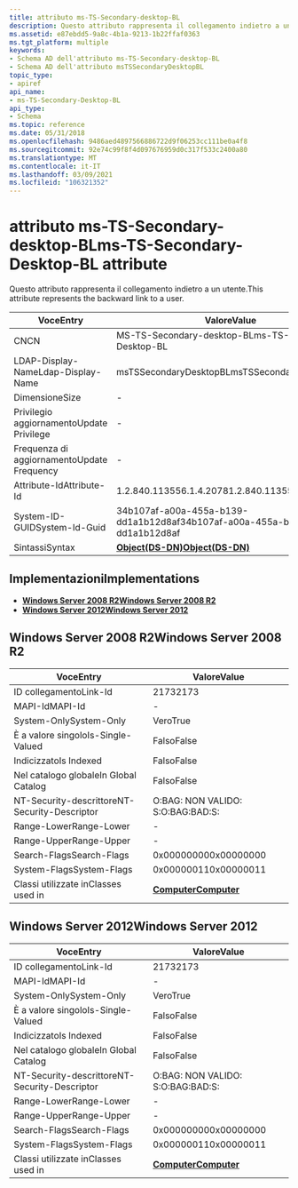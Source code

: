 ```yaml
---
title: attributo ms-TS-Secondary-desktop-BL
description: Questo attributo rappresenta il collegamento indietro a un utente. | attributo ms-TS-Secondary-desktop-BL
ms.assetid: e87ebdd5-9a8c-4b1a-9213-1b22ffaf0363
ms.tgt_platform: multiple
keywords:
- Schema AD dell'attributo ms-TS-Secondary-desktop-BL
- Schema AD dell'attributo msTSSecondaryDesktopBL
topic_type:
- apiref
api_name:
- ms-TS-Secondary-Desktop-BL
api_type:
- Schema
ms.topic: reference
ms.date: 05/31/2018
ms.openlocfilehash: 9486aed4897566886722d9f06253cc111be0a4f8
ms.sourcegitcommit: 92e74c99f8f4d097676959d0c317f533c2400a80
ms.translationtype: MT
ms.contentlocale: it-IT
ms.lasthandoff: 03/09/2021
ms.locfileid: "106321352"
---
```

# <a name="ms-ts-secondary-desktop-bl-attribute"></a><span data-ttu-id="1e677-106">attributo ms-TS-Secondary-desktop-BL</span><span class="sxs-lookup"><span data-stu-id="1e677-106">ms-TS-Secondary-Desktop-BL attribute</span></span>

<span data-ttu-id="1e677-107">Questo attributo rappresenta il collegamento indietro a un utente.</span><span class="sxs-lookup"><span data-stu-id="1e677-107">This attribute represents the backward link to a user.</span></span>



| <span data-ttu-id="1e677-108">Voce</span><span class="sxs-lookup"><span data-stu-id="1e677-108">Entry</span></span> | <span data-ttu-id="1e677-109">Valore</span><span class="sxs-lookup"><span data-stu-id="1e677-109">Value</span></span> |
|-------------------|-----------------------------------------|
| <span data-ttu-id="1e677-110">CN</span><span class="sxs-lookup"><span data-stu-id="1e677-110">CN</span></span>                | <span data-ttu-id="1e677-111">MS-TS-Secondary-desktop-BL</span><span class="sxs-lookup"><span data-stu-id="1e677-111">ms-TS-Secondary-Desktop-BL</span></span>              |
| <span data-ttu-id="1e677-112">LDAP-Display-Name</span><span class="sxs-lookup"><span data-stu-id="1e677-112">Ldap-Display-Name</span></span> | <span data-ttu-id="1e677-113">msTSSecondaryDesktopBL</span><span class="sxs-lookup"><span data-stu-id="1e677-113">msTSSecondaryDesktopBL</span></span>                  |
| <span data-ttu-id="1e677-114">Dimensione</span><span class="sxs-lookup"><span data-stu-id="1e677-114">Size</span></span>              | \-                                      |
| <span data-ttu-id="1e677-115">Privilegio aggiornamento</span><span class="sxs-lookup"><span data-stu-id="1e677-115">Update Privilege</span></span>  | \-                                      |
| <span data-ttu-id="1e677-116">Frequenza di aggiornamento</span><span class="sxs-lookup"><span data-stu-id="1e677-116">Update Frequency</span></span>  | \-                                      |
| <span data-ttu-id="1e677-117">Attribute-Id</span><span class="sxs-lookup"><span data-stu-id="1e677-117">Attribute-Id</span></span>      | <span data-ttu-id="1e677-118">1.2.840.113556.1.4.2078</span><span class="sxs-lookup"><span data-stu-id="1e677-118">1.2.840.113556.1.4.2078</span></span>                 |
| <span data-ttu-id="1e677-119">System-ID-GUID</span><span class="sxs-lookup"><span data-stu-id="1e677-119">System-Id-Guid</span></span>    | <span data-ttu-id="1e677-120">34b107af-a00a-455a-b139-dd1a1b12d8af</span><span class="sxs-lookup"><span data-stu-id="1e677-120">34b107af-a00a-455a-b139-dd1a1b12d8af</span></span>    |
| <span data-ttu-id="1e677-121">Sintassi</span><span class="sxs-lookup"><span data-stu-id="1e677-121">Syntax</span></span>            | [<span data-ttu-id="1e677-122">**Object(DS-DN)**</span><span class="sxs-lookup"><span data-stu-id="1e677-122">**Object(DS-DN)**</span></span>](s-object-ds-dn.md) |



## <a name="implementations"></a><span data-ttu-id="1e677-123">Implementazioni</span><span class="sxs-lookup"><span data-stu-id="1e677-123">Implementations</span></span>

-   [<span data-ttu-id="1e677-124">**Windows Server 2008 R2**</span><span class="sxs-lookup"><span data-stu-id="1e677-124">**Windows Server 2008 R2**</span></span>](#windows-server-2008-r2)
-   [<span data-ttu-id="1e677-125">**Windows Server 2012**</span><span class="sxs-lookup"><span data-stu-id="1e677-125">**Windows Server 2012**</span></span>](#windows-server-2012)

## <a name="windows-server-2008-r2"></a><span data-ttu-id="1e677-126">Windows Server 2008 R2</span><span class="sxs-lookup"><span data-stu-id="1e677-126">Windows Server 2008 R2</span></span>



| <span data-ttu-id="1e677-127">Voce</span><span class="sxs-lookup"><span data-stu-id="1e677-127">Entry</span></span> | <span data-ttu-id="1e677-128">Valore</span><span class="sxs-lookup"><span data-stu-id="1e677-128">Value</span></span> |
|------------------------|-------------------------------------------|
| <span data-ttu-id="1e677-129">ID collegamento</span><span class="sxs-lookup"><span data-stu-id="1e677-129">Link-Id</span></span>                | <span data-ttu-id="1e677-130">2173</span><span class="sxs-lookup"><span data-stu-id="1e677-130">2173</span></span>                                      |
| <span data-ttu-id="1e677-131">MAPI-Id</span><span class="sxs-lookup"><span data-stu-id="1e677-131">MAPI-Id</span></span>                | \-                                        |
| <span data-ttu-id="1e677-132">System-Only</span><span class="sxs-lookup"><span data-stu-id="1e677-132">System-Only</span></span>            | <span data-ttu-id="1e677-133">Vero</span><span class="sxs-lookup"><span data-stu-id="1e677-133">True</span></span>                                      |
| <span data-ttu-id="1e677-134">È a valore singolo</span><span class="sxs-lookup"><span data-stu-id="1e677-134">Is-Single-Valued</span></span>       | <span data-ttu-id="1e677-135">Falso</span><span class="sxs-lookup"><span data-stu-id="1e677-135">False</span></span>                                     |
| <span data-ttu-id="1e677-136">Indicizzato</span><span class="sxs-lookup"><span data-stu-id="1e677-136">Is Indexed</span></span>             | <span data-ttu-id="1e677-137">Falso</span><span class="sxs-lookup"><span data-stu-id="1e677-137">False</span></span>                                     |
| <span data-ttu-id="1e677-138">Nel catalogo globale</span><span class="sxs-lookup"><span data-stu-id="1e677-138">In Global Catalog</span></span>      | <span data-ttu-id="1e677-139">Falso</span><span class="sxs-lookup"><span data-stu-id="1e677-139">False</span></span>                                     |
| <span data-ttu-id="1e677-140">NT-Security-descrittore</span><span class="sxs-lookup"><span data-stu-id="1e677-140">NT-Security-Descriptor</span></span> | <span data-ttu-id="1e677-141">O:BAG: NON VALIDO: S:</span><span class="sxs-lookup"><span data-stu-id="1e677-141">O:BAG:BAD:S:</span></span>                              |
| <span data-ttu-id="1e677-142">Range-Lower</span><span class="sxs-lookup"><span data-stu-id="1e677-142">Range-Lower</span></span>            | \-                                        |
| <span data-ttu-id="1e677-143">Range-Upper</span><span class="sxs-lookup"><span data-stu-id="1e677-143">Range-Upper</span></span>            | \-                                        |
| <span data-ttu-id="1e677-144">Search-Flags</span><span class="sxs-lookup"><span data-stu-id="1e677-144">Search-Flags</span></span>           | <span data-ttu-id="1e677-145">0x00000000</span><span class="sxs-lookup"><span data-stu-id="1e677-145">0x00000000</span></span>                                |
| <span data-ttu-id="1e677-146">System-Flags</span><span class="sxs-lookup"><span data-stu-id="1e677-146">System-Flags</span></span>           | <span data-ttu-id="1e677-147">0x00000011</span><span class="sxs-lookup"><span data-stu-id="1e677-147">0x00000011</span></span>                                |
| <span data-ttu-id="1e677-148">Classi utilizzate in</span><span class="sxs-lookup"><span data-stu-id="1e677-148">Classes used in</span></span>        | [<span data-ttu-id="1e677-149">**Computer**</span><span class="sxs-lookup"><span data-stu-id="1e677-149">**Computer**</span></span>](c-computer.md)<br/> |



## <a name="windows-server-2012"></a><span data-ttu-id="1e677-150">Windows Server 2012</span><span class="sxs-lookup"><span data-stu-id="1e677-150">Windows Server 2012</span></span>



| <span data-ttu-id="1e677-151">Voce</span><span class="sxs-lookup"><span data-stu-id="1e677-151">Entry</span></span> | <span data-ttu-id="1e677-152">Valore</span><span class="sxs-lookup"><span data-stu-id="1e677-152">Value</span></span> |
|------------------------|-------------------------------------------|
| <span data-ttu-id="1e677-153">ID collegamento</span><span class="sxs-lookup"><span data-stu-id="1e677-153">Link-Id</span></span>                | <span data-ttu-id="1e677-154">2173</span><span class="sxs-lookup"><span data-stu-id="1e677-154">2173</span></span>                                      |
| <span data-ttu-id="1e677-155">MAPI-Id</span><span class="sxs-lookup"><span data-stu-id="1e677-155">MAPI-Id</span></span>                | \-                                        |
| <span data-ttu-id="1e677-156">System-Only</span><span class="sxs-lookup"><span data-stu-id="1e677-156">System-Only</span></span>            | <span data-ttu-id="1e677-157">Vero</span><span class="sxs-lookup"><span data-stu-id="1e677-157">True</span></span>                                      |
| <span data-ttu-id="1e677-158">È a valore singolo</span><span class="sxs-lookup"><span data-stu-id="1e677-158">Is-Single-Valued</span></span>       | <span data-ttu-id="1e677-159">Falso</span><span class="sxs-lookup"><span data-stu-id="1e677-159">False</span></span>                                     |
| <span data-ttu-id="1e677-160">Indicizzato</span><span class="sxs-lookup"><span data-stu-id="1e677-160">Is Indexed</span></span>             | <span data-ttu-id="1e677-161">Falso</span><span class="sxs-lookup"><span data-stu-id="1e677-161">False</span></span>                                     |
| <span data-ttu-id="1e677-162">Nel catalogo globale</span><span class="sxs-lookup"><span data-stu-id="1e677-162">In Global Catalog</span></span>      | <span data-ttu-id="1e677-163">Falso</span><span class="sxs-lookup"><span data-stu-id="1e677-163">False</span></span>                                     |
| <span data-ttu-id="1e677-164">NT-Security-descrittore</span><span class="sxs-lookup"><span data-stu-id="1e677-164">NT-Security-Descriptor</span></span> | <span data-ttu-id="1e677-165">O:BAG: NON VALIDO: S:</span><span class="sxs-lookup"><span data-stu-id="1e677-165">O:BAG:BAD:S:</span></span>                              |
| <span data-ttu-id="1e677-166">Range-Lower</span><span class="sxs-lookup"><span data-stu-id="1e677-166">Range-Lower</span></span>            | \-                                        |
| <span data-ttu-id="1e677-167">Range-Upper</span><span class="sxs-lookup"><span data-stu-id="1e677-167">Range-Upper</span></span>            | \-                                        |
| <span data-ttu-id="1e677-168">Search-Flags</span><span class="sxs-lookup"><span data-stu-id="1e677-168">Search-Flags</span></span>           | <span data-ttu-id="1e677-169">0x00000000</span><span class="sxs-lookup"><span data-stu-id="1e677-169">0x00000000</span></span>                                |
| <span data-ttu-id="1e677-170">System-Flags</span><span class="sxs-lookup"><span data-stu-id="1e677-170">System-Flags</span></span>           | <span data-ttu-id="1e677-171">0x00000011</span><span class="sxs-lookup"><span data-stu-id="1e677-171">0x00000011</span></span>                                |
| <span data-ttu-id="1e677-172">Classi utilizzate in</span><span class="sxs-lookup"><span data-stu-id="1e677-172">Classes used in</span></span>        | [<span data-ttu-id="1e677-173">**Computer**</span><span class="sxs-lookup"><span data-stu-id="1e677-173">**Computer**</span></span>](c-computer.md)<br/> |



 

 





